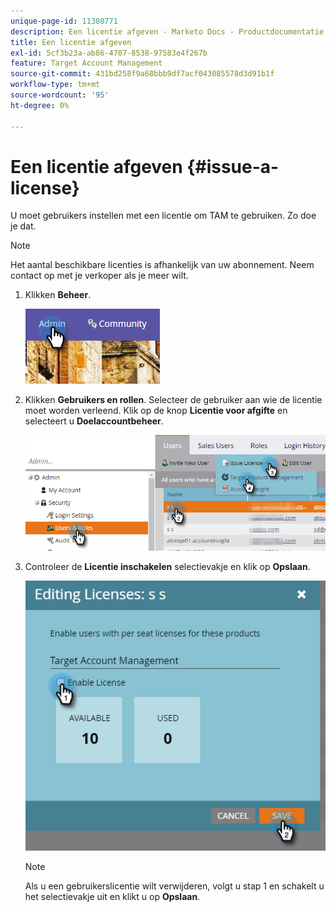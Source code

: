 ```yaml
---
unique-page-id: 11380771
description: Een licentie afgeven - Marketo Docs - Productdocumentatie
title: Een licentie afgeven
exl-id: 5cf3b23a-ab86-4707-8538-97583e4f267b
feature: Target Account Management
source-git-commit: 431bd258f9a68bbb9df7acf043085578d3d91b1f
workflow-type: tm+mt
source-wordcount: '95'
ht-degree: 0%

---
```


# Een licentie afgeven {#issue-a-license}

U moet gebruikers instellen met een licentie om TAM te gebruiken. Zo doe je dat.

>[!NOTE]
>
>Het aantal beschikbare licenties is afhankelijk van uw abonnement. Neem contact op met je verkoper als je meer wilt.

1. Klikken **Beheer**.

   ![](assets/issue-a-license-1.png)

1. Klikken **Gebruikers en rollen**. Selecteer de gebruiker aan wie de licentie moet worden verleend. Klik op de knop **Licentie voor afgifte** en selecteert u **Doelaccountbeheer**.

   ![](assets/issue-a-license-2.png)

1. Controleer de **Licentie inschakelen** selectievakje en klik op **Opslaan**.

   ![](assets/issue-a-license-3.png)

   >[!NOTE]
   >
   >Als u een gebruikerslicentie wilt verwijderen, volgt u stap 1 en schakelt u het selectievakje uit en klikt u op **Opslaan**.
